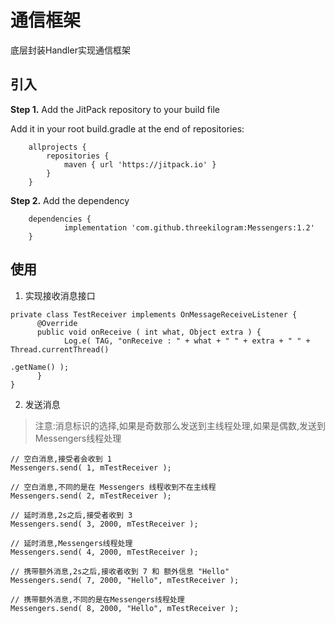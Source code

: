 # 通信框架

底层封装Handler实现通信框架

## 引入

**Step 1.** Add the JitPack repository to your build file

Add it in your root build.gradle at the end of repositories:

```
	allprojects {
		repositories {
			maven { url 'https://jitpack.io' }
		}
	}
```

**Step 2.** Add the dependency

```
	dependencies {
	        implementation 'com.github.threekilogram:Messengers:1.2'
	}
```

## 使用

1. 实现接收消息接口

```
private class TestReceiver implements OnMessageReceiveListener {
      @Override
      public void onReceive ( int what, Object extra ) {
            Log.e( TAG, "onReceive : " + what + " " + extra + " " + Thread.currentThread()
                                                                          .getName() );
      }
}
```

2. 发送消息

> 注意:消息标识的选择,如果是奇数那么发送到主线程处理,如果是偶数,发送到Messengers线程处理

```
// 空白消息,接受者会收到 1
Messengers.send( 1, mTestReceiver );

// 空白消息,不同的是在 Messengers 线程收到不在主线程
Messengers.send( 2, mTestReceiver );
```

```
// 延时消息,2s之后,接受者收到 3
Messengers.send( 3, 2000, mTestReceiver );

// 延时消息,Messengers线程处理
Messengers.send( 4, 2000, mTestReceiver );
```

```
// 携带额外消息,2s之后,接收者收到 7 和 额外信息 "Hello"
Messengers.send( 7, 2000, "Hello", mTestReceiver );

// 携带额外消息,不同的是在Messengers线程处理
Messengers.send( 8, 2000, "Hello", mTestReceiver );
```
